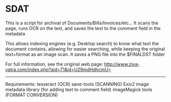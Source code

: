 SDAT
====

This is a script for archival of Documents/Bills/Invoices/etc...
It scans the page, runs OCR on the text, and saves the text to the comment field in the metadata

This allows indexing engines (e.g. Desktop search) to know what text the document contains, allowing
for easier searching, while keeping the original text+format as an image scan.
It saves a PNG file into the $FINALDST folder

For full information, see the original web page:
	http://www.ziva-vatra.com/index.php?aid=71&id=U29mdHdhcmU=

----

Requirements:
       tesseract (OCR)
       sane-tools (SCANNING)
       Exiv2 image metadata library (for adding text to comment field)
       imageMagick tools (FORMAT CONVERSION)




